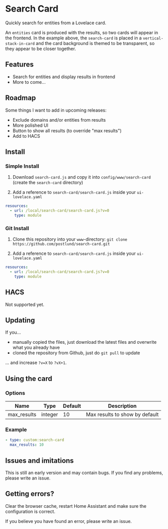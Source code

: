 # Search Card

Quickly search for entities from a Lovelace card.

An `entities` card is produced with the results, so two cards will appear
in the frontend. In the example above, the `search-card` is placed in a
`vertical-stack-in-card` and the card background is themed to be transparent,
so they appear to be closer together.

## Features

* Search for entities and display results in frontend
* More to come...

## Roadmap

Some things I want to add in upcoming releases:

* Exclude domains and/or entities from results
* More polished UI
* Button to show all results (to override "max results")
* Add to HACS

## Install

### Simple Install

1. Download `search-card.js` and copy it into `config/www/search-card` (create the `search-card` directory)

2. Add a reference to `search-card/search-card.js` inside your `ui-lovelace.yaml`

  ```yaml
  resources:
    - url: /local/search-card/search-card.js?v=0
      type: module
  ```

### Git Install

1. Clone this repository into your `www`-directory: `git clone https://github.com/postlund/search-card.git`

2. Add a reference to `search-card/search-card.js` inside your `ui-lovelace.yaml`

  ```yaml
  resources:
    - url: /local/search-card/search-card.js?v=0
      type: module
  ```

## HACS

Not supported yet.

## Updating

If you...

* manually copied the files, just download the latest files and overwrite what you already have
* cloned the repository from Github, just do `git pull` to update

... and increase `?v=X` to `?vX+1`.

## Using the card

### Options

| Name | Type | Default | Description |
|------|------|---------|-------------|
| max_results | integer | 10 | Max results to show by default

### Example

  ```yaml
  - type: custom:search-card
    max_results: 10
  ```

## Issues and imitations

This is still an early version and may contain bugs. If you find any problems, please write an issue.

## Getting errors?

Clear the browser cache, restart Home Assistant and make sure the configuration is correct.

If you believe you have found an error, please write an issue.